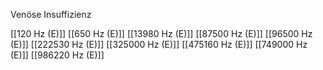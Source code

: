 Venöse Insuffizienz

[[120 Hz (E)]]
[[650 Hz (E)]]
[[13980 Hz (E)]]
[[87500 Hz (E)]]
[[96500 Hz (E)]]
[[222530 Hz (E)]]
[[325000 Hz (E)]]
[[475160 Hz (E)]]
[[749000 Hz (E)]]
[[986220 Hz (E)]]